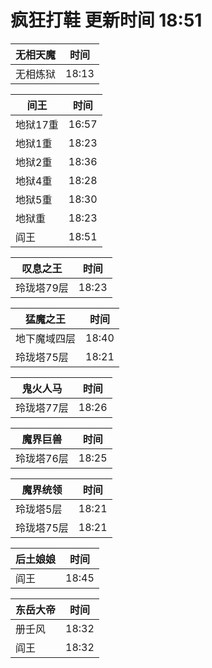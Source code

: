 # 疯狂打鞋 更新时间 18:51

| 无相天魔   | 时间    |
|--------|-------|
| 无相炼狱 | 18:13 |

| 间王   | 时间    |
|--------|-------|
| 地狱17重 | 16:57 |
| 地狱1重 | 18:23 |
| 地狱2重 | 18:36 |
| 地狱4重 | 18:28 |
| 地狱5重 | 18:30 |
| 地狱重 | 18:23 |
| 阎王 | 18:51 |

| 叹息之王   | 时间    |
|--------|-------|
| 玲珑塔79层 | 18:23 |

| 猛魔之王   | 时间    |
|--------|-------|
| 地下魔域四层 | 18:40 |
| 玲珑塔75层 | 18:21 |

| 鬼火人马   | 时间    |
|--------|-------|
| 玲珑塔77层 | 18:26 |

| 魔界巨兽   | 时间    |
|--------|-------|
| 玲珑塔76层 | 18:25 |

| 魔界统领   | 时间    |
|--------|-------|
| 玲珑塔5层 | 18:21 |
| 玲珑塔75层 | 18:21 |

| 后土娘娘   | 时间    |
|--------|-------|
| 阎王 | 18:45 |

| 东岳大帝   | 时间    |
|--------|-------|
| 册壬风 | 18:32 |
| 阎王 | 18:32 |